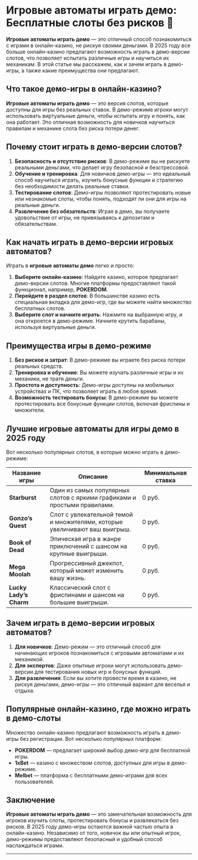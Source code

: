 # Игровые автоматы играть демо: Бесплатные слоты без рисков 🎰

**Игровые автоматы играть демо** — это отличный способ познакомиться с играми в онлайн-казино, не рискуя своими деньгами. В 2025 году все больше онлайн-казино предлагают возможность играть в демо-версии слотов, что позволяет испытать различные игры и научиться их механикам. В этой статье мы расскажем, как и зачем играть в демо-игры, а также какие преимущества они предлагают.

## Что такое демо-игры в онлайн-казино?

**Игровые автоматы играть демо** — это версия слотов, которые доступны для игры без реальных ставок. В демо-режиме игроки могут использовать виртуальные деньги, чтобы испытать игру и понять, как она работает. Это отличная возможность для новичков научиться правилам и механике слота без риска потери денег.

## Почему стоит играть в демо-версии слотов?

1. **Безопасность и отсутствие рисков**: В демо-режиме вы не рискуете реальными деньгами, что делает игру безопасной и безстрессовой.
2. **Обучение и тренировка**: Для новичков демо-игры — это идеальный способ научиться играть, изучить бонусные функции и стратегию без необходимости делать реальные ставки.
3. **Тестирование слотов**: Демо-игры позволяют протестировать новые или незнакомые слоты, чтобы понять, подходят ли они для игры на реальные деньги.
4. **Развлечение без обязательств**: Играя в демо, вы получаете удовольствие от игры, не привязываясь к депозитам и обязательствам.

## Как начать играть в демо-версии игровых автоматов?

Играть в **игровые автоматы демо** легко и просто:

1. **Выберите онлайн-казино**: Найдите казино, которое предлагает демо-версии слотов. Многие платформы предоставляют такой функционал, например, **POKERDOM**.
2. **Перейдите в раздел слотов**: В большинстве казино есть специальная вкладка для демо-игр, где вы можете найти множество бесплатных слотов.
3. **Выберите слот и начните играть**: Нажмите на выбранную игру, и она откроется в демо-режиме. Начните крутить барабаны, используя виртуальные деньги.

## Преимущества игры в демо-режиме

1. **Без рисков и затрат**: В демо-режиме вы играете без риска потери реальных средств.
2. **Тренировка и обучение**: Вы можете изучать различные игры и их механики, не тратя деньги.
3. **Простота и доступность**: Демо-игры доступны на мобильных устройствах и ПК, что позволяет играть в любое время.
4. **Возможность тестировать бонусы**: В демо-режиме вы можете протестировать все бонусные функции слотов, включая фриспины и множители.

## Лучшие игровые автоматы для игры демо в 2025 году

Вот несколько популярных слотов, в которые можно играть в демо-режиме:

| Название игры            | Описание                                                      | Минимальная ставка |
|--------------------------|---------------------------------------------------------------|---------------------|
| **Starburst**             | Один из самых популярных слотов с яркими графиками и простыми правилами. | 0 руб.              |
| **Gonzo’s Quest**         | Слот с увлекательной темой и множителями, которые увеличивают ваш выигрыш. | 0 руб.              |
| **Book of Dead**          | Эпическая игра в жанре приключений с шансом на крупные выигрыши. | 0 руб.              |
| **Mega Moolah**           | Прогрессивный джекпот, который может изменить вашу жизнь.      | 0 руб.              |
| **Lucky Lady’s Charm**    | Классический слот с фриспинами и шансом на большие выигрыши.   | 0 руб.              |

## Зачем играть в демо-версии игровых автоматов?

1. **Для новичков**: Демо-режим — это отличный способ для начинающих игроков познакомиться с игровыми автоматами и их механикой.
2. **Для экспертов**: Даже опытные игроки могут использовать демо-версии для тестирования новых игр и бонусных функций.
3. **Для развлечения**: Если вы хотите провести время в казино, не рискуя деньгами, демо-игры — это отличный вариант для веселья и отдыха.

## Популярные онлайн-казино, где можно играть в демо-слоты

Множество онлайн-казино предлагают возможность играть в демо-игры без регистрации. Вот несколько популярных платформ:

- **POKERDOM** — предлагает широкий выбор демо-игр для бесплатной игры.
- **1xBet** — казино с множеством слотов, доступных для игры в демо-режиме.
- **Melbet** — платформа с бесплатными демо-играми для всех пользователей.

## Заключение

**Игровые автоматы играть демо** — это замечательная возможность для игроков изучить слоты, протестировать бонусы и развлекаться без рисков. В 2025 году демо-игры остаются важной частью опыта в онлайн-казино. Независимо от того, новичок вы или опытный игрок, демо-режимы предоставляют безопасный и удобный способ наслаждаться играми.

---

